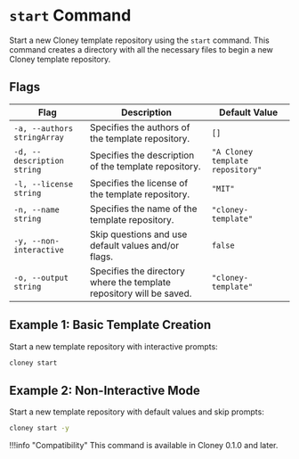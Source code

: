 # `start` Command

Start a new Cloney template repository using the `start` command. This command creates a directory with all the necessary files to begin a new Cloney template repository.

## Flags

| Flag                        | Description                                                                   | Default Value                    |
|-----------------------------|-------------------------------------------------------------------------------|----------------------------------|
| `-a, --authors stringArray` | Specifies the authors of the template repository.                             | `[]`                             |
| `-d, --description string`  | Specifies the description of the template repository.                         | `"A Cloney template repository"` |
| `-l, --license string`      | Specifies the license of the template repository.                             | `"MIT"`                          |
| `-n, --name string`         | Specifies the name of the template repository.                                | `"cloney-template"`              |
| `-y, --non-interactive`     | Skip questions and use default values and/or flags.                           | `false`                          |
| `-o, --output string`       | Specifies the directory where the template repository will be saved.          | `"cloney-template"`              |


## Example 1: Basic Template Creation

Start a new template repository with interactive prompts:

```bash
cloney start
```

## Example 2: Non-Interactive Mode

Start a new template repository with default values and skip prompts:

```bash
cloney start -y
```

!!!info "Compatibility"
    This command is available in Cloney 0.1.0 and later.
